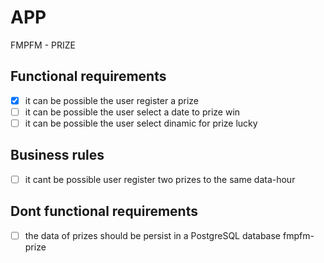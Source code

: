 # APP

FMPFM - PRIZE

## Functional requirements

- [x] it can be possible the user register a prize
- [ ] it can be possible the user select a date to prize win
- [ ] it can be possible the user select dinamic for prize lucky

## Business rules

- [ ] it cant be possible user register two prizes to the same data-hour

## Dont functional requirements
- [ ] the data of prizes should be persist in a PostgreSQL database fmpfm-prize
